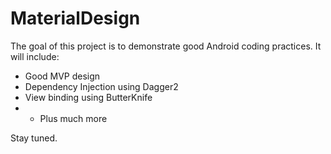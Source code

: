 # MaterialDesign
The goal of this project is to demonstrate good Android coding practices.
It will include:
- Good MVP design
- Dependency Injection using Dagger2
- View binding using ButterKnife
- + Plus much more

Stay tuned.
